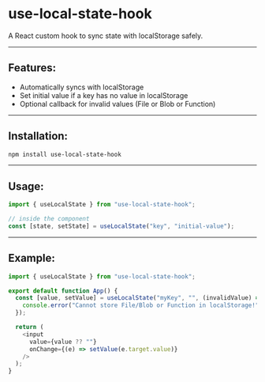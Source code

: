 # use-local-state-hook
A React custom hook to sync state with localStorage safely.

---

## Features:
- Automatically syncs with localStorage
- Set initial value if a key has no value in localStorage
- Optional callback for invalid values (File or Blob or Function)

---

## Installation:
```bash
npm install use-local-state-hook
```

---

## Usage:
```js
import { useLocalState } from "use-local-state-hook";

// inside the component
const [state, setState] = useLocalState("key", "initial-value");
```

---

## Example:
```js
import { useLocalState } from "use-local-state-hook";

export default function App() {
  const [value, setValue] = useLocalState("myKey", "", (invalidValue) => {
    console.error("Cannot store File/Blob or Function in localStorage!");
  });

  return (
    <input
      value={value ?? ""}
      onChange={(e) => setValue(e.target.value)}
    />
  );
}
```
